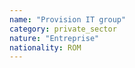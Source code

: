 ```yaml
---
name: "Provision IT group"
category: private_sector
nature: "Entreprise"
nationality: ROM
---
```

    